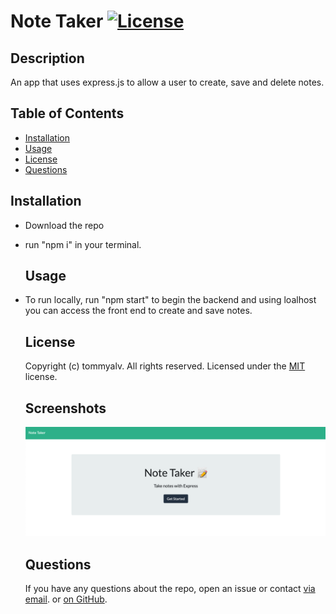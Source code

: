 
  # Note Taker   [![License](https://img.shields.io/static/v1?label=License&message=MIT&color=blueviolet&style=for-the-badge)](https://opensource.org/licenses/MIT)
    
  ## Description
  An app that uses express.js to allow a user to create, save and delete notes.
  
  
  ## Table of Contents
  - [Installation](#installation)
  - [Usage](#usage)
  - [License](#license)
  - [Questions](#questions)
    
  
  ## Installation
  
- Download the repo
- run "npm i" in your terminal.
  
  ## Usage
  
- To run locally, run "npm start" to begin the backend and using loalhost you can access the front end to create and save notes.
  
  
  
  ## License
  Copyright (c) tommyalv. All rights reserved.
  Licensed under the [MIT](https://opensource.org/licenses/MIT) license.
    
  ## Screenshots
  ![screenshot](/assets/img/NoteTakerScreenshot.png)
  
  ## Questions
  If you have any questions about the repo, open an issue or contact [via email](mailto:tommyalvarado2@gmail.com). or [on GitHub](https://github.com/tommyalv).
    